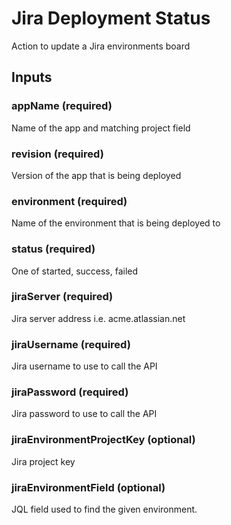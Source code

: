 # Jira Deployment Status
Action to update a Jira environments board

## Inputs

### appName (required)
Name of the app and matching project field

### revision (required)
Version of the app that is being deployed

### environment (required)
Name of the environment that is being deployed to
    
### status (required)
One of started, success, failed

### jiraServer (required)
Jira server address i.e. acme.atlassian.net

### jiraUsername (required)
Jira username to use to call the API

### jiraPassword (required)
Jira password to use to call the API

### jiraEnvironmentProjectKey (optional)
Jira project key

### jiraEnvironmentField (optional)
JQL field used to find the given environment.
